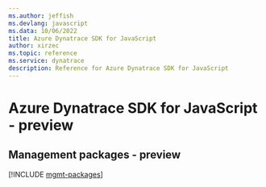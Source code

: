 ```yaml
---
ms.author: jeffish
ms.devlang: javascript
ms.data: 10/06/2022
title: Azure Dynatrace SDK for JavaScript
author: xirzec
ms.topic: reference
ms.service: dynatrace
description: Reference for Azure Dynatrace SDK for JavaScript
---
```

# Azure Dynatrace SDK for JavaScript - preview

## Management packages - preview
[!INCLUDE [mgmt-packages](dynatrace-mgmt-index.md)]